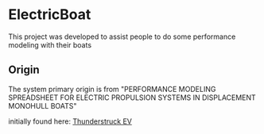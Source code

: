 # ElectricBoat

This project was developed to assist people to do some performance modeling with their boats

## Origin

The system primary origin is from "PERFORMANCE MODELING SPREADSHEET FOR ELECTRIC PROPULSION SYSTEMS IN DISPLACEMENT MONOHULL BOATS"

initially found here: [Thunderstruck EV](http://www.thunderstruck-ev.com/Manuals/EBOAT%20MODEL%20SPREADSHEET.xls)
 